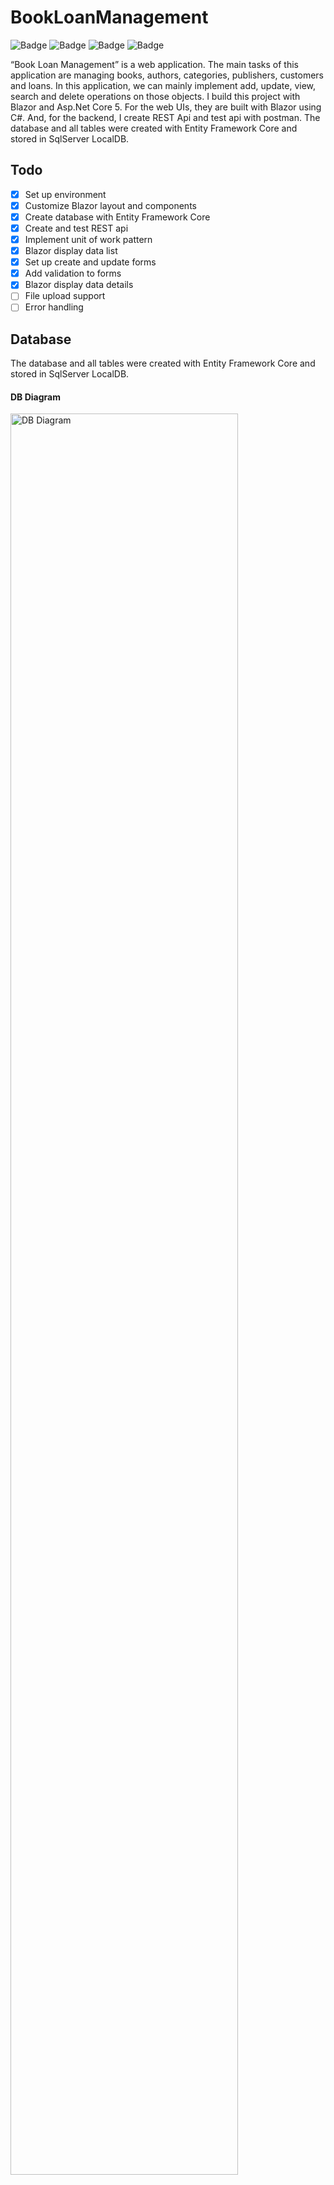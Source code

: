 # BookLoanManagement

![Badge](https://img.shields.io/badge/platform-linux--64%20|%20win--32%20|%20osx--64%20|%20win--64-lightgrey?color=green&style=for-the-badge) ![Badge](https://img.shields.io/badge/.Net%20Core-v5.0-orange?color=orange&style=for-the-badge) ![Badge](https://img.shields.io/badge/Bootstrap-v4.3.1-orange?color=orange&style=for-the-badge) ![Badge](https://img.shields.io/badge/LICENSE-MIT-green?color=blue&style=for-the-badge)

“Book Loan Management” is a web application. The main tasks of this application are managing books, authors, categories, publishers, customers and loans. In this application, we can mainly implement add, update, view, search and delete operations on those objects.
I build this project with Blazor and Asp.Net Core 5. For the web UIs, they are built with Blazor using C#. And, for the backend, I create REST Api and test api with postman. The database and all tables were created with Entity Framework Core and stored in SqlServer LocalDB.

## Todo

-   [x] Set up environment
-   [x] Customize Blazor layout and components
-   [x] Create database with Entity Framework Core
-   [x] Create and test REST api
-   [x] Implement unit of work pattern
-   [x] Blazor display data list
-   [x] Set up create and update forms
-   [x] Add validation to forms
-   [x] Blazor display data details
-   [ ] File upload support
-   [ ] Error handling

## Database

The database and all tables were created with Entity Framework Core and stored in SqlServer LocalDB.
#### DB Diagram
<img src="https://github.com/sky-lu/Images/blob/main/BLM_DBDiagram.png" alt="DB Diagram" width="85%" >

## 
